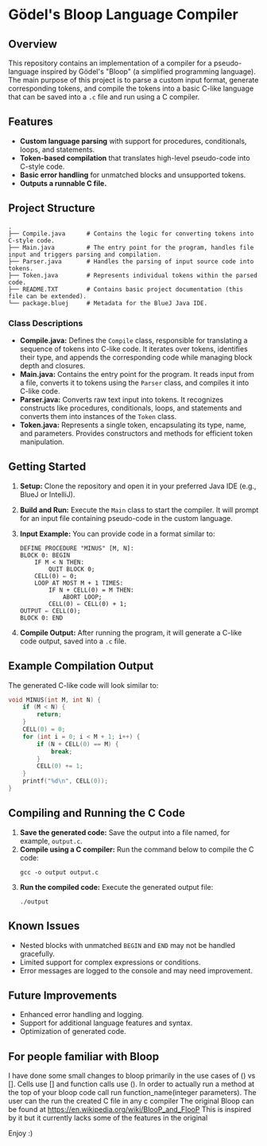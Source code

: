 # Gödel's Bloop Language Compiler

## Overview
This repository contains an implementation of a compiler for a pseudo-language inspired by Gödel's "Bloop" (a simplified programming language). The main purpose of this project is to parse a custom input format, generate corresponding tokens, and compile the tokens into a basic C-like language that can be saved into a `.c` file and run using a C compiler.

## Features
- **Custom language parsing** with support for procedures, conditionals, loops, and statements.
- **Token-based compilation** that translates high-level pseudo-code into C-style code.
- **Basic error handling** for unmatched blocks and unsupported tokens.
- **Outputs a runnable C file.**

## Project Structure
```
.
├── Compile.java      # Contains the logic for converting tokens into C-style code.
├── Main.java         # The entry point for the program, handles file input and triggers parsing and compilation.
├── Parser.java       # Handles the parsing of input source code into tokens.
├── Token.java        # Represents individual tokens within the parsed code.
├── README.TXT        # Contains basic project documentation (this file can be extended).
└── package.bluej     # Metadata for the BlueJ Java IDE.
```

### Class Descriptions
- **Compile.java:** Defines the `Compile` class, responsible for translating a sequence of tokens into C-like code. It iterates over tokens, identifies their type, and appends the corresponding code while managing block depth and closures.
- **Main.java:** Contains the entry point for the program. It reads input from a file, converts it to tokens using the `Parser` class, and compiles it into C-like code.
- **Parser.java:** Converts raw text input into tokens. It recognizes constructs like procedures, conditionals, loops, and statements and converts them into instances of the `Token` class.
- **Token.java:** Represents a single token, encapsulating its type, name, and parameters. Provides constructors and methods for efficient token manipulation.

## Getting Started
1. **Setup:** Clone the repository and open it in your preferred Java IDE (e.g., BlueJ or IntelliJ).
2. **Build and Run:** Execute the `Main` class to start the compiler. It will prompt for an input file containing pseudo-code in the custom language.
3. **Input Example:** You can provide code in a format similar to:
   ```
   DEFINE PROCEDURE "MINUS" [M, N]:
   BLOCK 0: BEGIN
       IF M < N THEN:
           QUIT BLOCK 0;
       CELL(0) ⇐ 0;
       LOOP AT MOST M + 1 TIMES:
           IF N + CELL(0) = M THEN:
               ABORT LOOP;
           CELL(0) ⇐ CELL(0) + 1;
   OUTPUT ⇐ CELL(0);
   BLOCK 0: END
   ```

4. **Compile Output:** After running the program, it will generate a C-like code output, saved into a `.c` file.

## Example Compilation Output
The generated C-like code will look similar to:
```c
void MINUS(int M, int N) {
    if (M < N) {
        return;
    }
    CELL(0) = 0;
    for (int i = 0; i < M + 1; i++) {
        if (N + CELL(0) == M) {
            break;
        }
        CELL(0) += 1;
    }
    printf("%d\n", CELL(0));
}
```

## Compiling and Running the C Code
1. **Save the generated code:** Save the output into a file named, for example, `output.c`.
2. **Compile using a C compiler:** Run the command below to compile the C code:
   ```
   gcc -o output output.c
   ```
3. **Run the compiled code:** Execute the generated output file:
   ```
   ./output
   ```

## Known Issues
- Nested blocks with unmatched `BEGIN` and `END` may not be handled gracefully.
- Limited support for complex expressions or conditions.
- Error messages are logged to the console and may need improvement.

## Future Improvements
- Enhanced error handling and logging.
- Support for additional language features and syntax.
- Optimization of generated code.

## For people familiar with Bloop
I have done some small changes to bloop primarily in the use cases of () vs [].
Cells use [] and function calls use ().
In order to actually run a method at the top of your bloop code call run function_name(integer parameters). 
The user can the run the created C file in any c compiler
The original Bloop can be found at https://en.wikipedia.org/wiki/BlooP_and_FlooP
This is inspired by it but it currently lacks some of the features in the original

Enjoy :)
